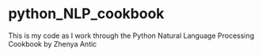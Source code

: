 # python_NLP_cookbook
This is my code as I work through the Python Natural Language Processing Cookbook by Zhenya Antic
